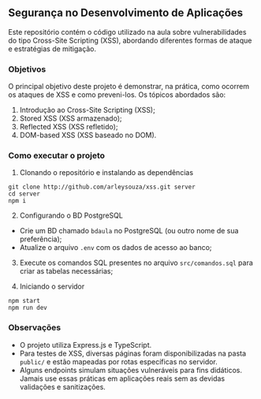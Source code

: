 ## Segurança no Desenvolvimento de Aplicações 

Este repositório contém o código utilizado na aula sobre vulnerabilidades do tipo Cross-Site Scripting (XSS), abordando diferentes formas de ataque e estratégias de mitigação.

### Objetivos

O principal objetivo deste projeto é demonstrar, na prática, como ocorrem os ataques de XSS e como preveni-los. Os tópicos abordados são:
1. Introdução ao Cross-Site Scripting (XSS);
2. Stored XSS (XSS armazenado);
3. Reflected XSS (XSS refletido);
4. DOM-based XSS (XSS baseado no DOM).

### Como executar o projeto

1. Clonando o repositório e instalando as dependências
```
git clone http://github.com/arleysouza/xss.git server
cd server
npm i
```

2. Configurando o BD PostgreSQL
- Crie um BD chamado `bdaula` no PostgreSQL (ou outro nome de sua preferência);
- Atualize o arquivo `.env` com os dados de acesso ao banco;

3. Execute os comandos SQL presentes no arquivo `src/comandos.sql` para criar as tabelas necessárias;

4. Iniciando o servidor
```
npm start
npm run dev
```

### Observações

- O projeto utiliza Express.js e TypeScript.
- Para testes de XSS, diversas páginas foram disponibilizadas na pasta `public/` e estão mapeadas por rotas específicas no servidor.
- Alguns endpoints simulam situações vulneráveis para fins didáticos. Jamais use essas práticas em aplicações reais sem as devidas validações e sanitizações.